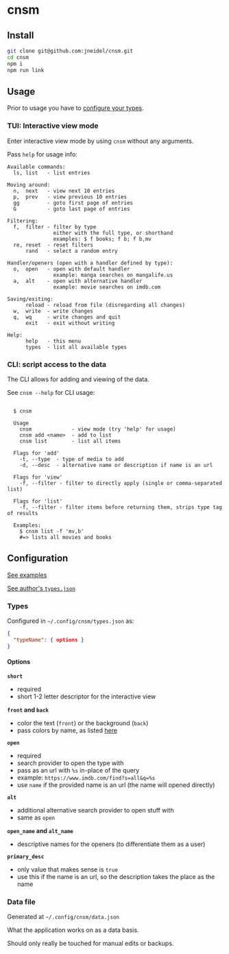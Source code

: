 # cnsm

## Install

```sh
git clone git@github.com:jneidel/cnsm.git
cd cnsm
npm i
npm run link
```

## Usage

Prior to usage you have to [configure your types](#configuration).

### TUI: Interactive view mode

Enter interactive view mode by using `cnsm` without any arguments.

Pass `help` for usage info:

```
Available commands:
  ls, list   - list entries

Moving around:
  n,  next   - view next 10 entries
  p,  prev   - view previous 10 entries
  gg         - goto first page of entries
  G          - goto last page of entries

Filtering:
  f,  filter - filter by type
               either with the full type, or shorthand
               examples: $ f books; f b; f b,mv
  re, reset  - reset filters
      rand   - select a random entry

Handler/openers (open with a handler defined by type):
  o,  open   - open with default handler
               example: manga searches on mangalife.us
  a,  alt    - open with alternative handler
               example: movie searches on imdb.com

Saving/exiting:
      reload - reload from file (disregarding all changes)
  w,  write  - write changes
  q,  wq     - write changes and quit
      exit   - exit without writing

Help:
      help   - this menu
      types  - list all available types
```


### CLI: script access to the data

The CLI allows for adding and viewing of the data.

See `cnsm --help` for CLI usage:

```

  $ cnsm

  Usage
    cnsm             - view mode (try 'help' for usage)
    cnsm add <name>  - add to list
    cnsm list        - list all items

  Flags for 'add'
    -t, --type  - type of media to add
    -d, --desc  - alternative name or description if name is an url

  Flags for 'view'
    -f, --filter - filter to directly apply (single or comma-separated list)

  Flags for 'list'
    -f, --filter - filter items before returning them, strips type tag of results

  Examples:
    $ cnsm list -f 'mv,b'
    #=> lists all movies and books

```

## Configuration

[See examples](example_config)

[See author's `types.json`](https://jneidel.com/dot/.config/cnsm/types.json)

### Types

Configured in `~/.config/cnsm/types.json` as:

```json
{
  "typeName": { options }
}
```

#### Options

**`short`**

- required
- short 1-2 letter descriptor for the interactive view

**`front` and `back`**

- color the text (`front`) or the background (`back`)
- pass colors by name, as listed [here](https://github.com/chalk/chalk#colors)

**`open`**

- required
- search provider to open the type with
- pass as an url with `%s` in-place of the query
- example: `https://www.imdb.com/find?s=all&q=%s`
- use `name` if the provided name is an url (the name will opened directly)

**`alt`**

- additional alternative search provider to open stuff with
- same as `open`

**`open_name` and `alt_name`**

- descriptive names for the openers (to differentiate them as a user)

**`primary_desc`**

- only value that makes sense is `true`
- use this if the name is an url, so the description takes the place as the name

### Data file

Generated at `~/.config/cnsm/data.json`

What the application works on as a data basis.

Should only really be touched for manual edits or backups.
